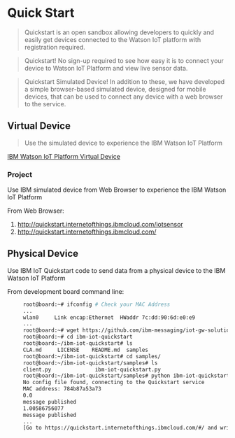 Quick Start
==

> Quickstart is an open sandbox allowing developers to quickly and easily get devices connected to the Watson IoT platform with registration required. 

> Quickstart! No sign-up required to see how easy it is to connect your device to Watson IoT Platform and view live sensor data.

> Quickstart Simulated Device! In addition to these, we have developed a simple browser-based simulated device, designed for mobile devices, that can be used to connect any device with a web browser to the service.

## Virtual Device

> Use the simulated device to experience the IBM Watson IoT Platform

[IBM Watson IoT Platform Virtual Device](https://developer.ibm.com/recipes/tutorials/use-the-simulated-device-to-experience-the-iot-foundation/)

### Project

Use IBM simulated device from Web Browser to experience the IBM Watson IoT Platform

From Web Browser:

1. http://quickstart.internetofthings.ibmcloud.com/iotsensor
2. http://quickstart.internetofthings.ibmcloud.com/

## Physical Device

Use IBM IoT Quickstart code to send data from a physical device to the IBM Watson IoT Platform

From development board command line:

```sh
     root@board:~# ifconfig # Check your MAC Address
     ...
     wlan0     Link encap:Ethernet  HWaddr 7c:dd:90:6d:e0:e9
     ...
     root@board:~# wget https://github.com/ibm-messaging/iot-gw-solutions/releases/download/1.03/ibm-iot-quickstart.zip
     root@board:~# cd ibm-iot-quickstart
     root@board:~/ibm-iot-quickstart# ls
     CLA.md     LICENSE    README.md  samples
     root@board:~/ibm-iot-quickstart# cd samples/
     root@board:~/ibm-iot-quickstart/samples# ls
     client.py              ibm-iot-quickstart.py
     root@board:~/ibm-iot-quickstart/samples# python ibm-iot-quickstart.py
     No config file found, connecting to the Quickstart service
     MAC address: 784b87a53a73
     0.0
     message published
     1.00586756077
     message published     
     ...
     [Go to https://quickstart.internetofthings.ibmcloud.com/#/ and write the Device ID based on device MAC Address]
```